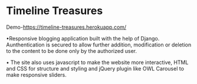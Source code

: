 # Timeline Treasures

Demo-https://timeline-treasures.herokuapp.com/

•Responsive blogging application built with the help of Django. Aunthentication is secured to allow further
addition, modification or deletion to the content to be done only by the authorized user.

• The site also uses javascript to make the website more interactive, HTML and CSS for structure and styling and
jQuery plugin like OWL Carousel to make responsive sliders.
